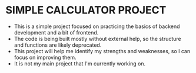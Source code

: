 # SIMPLE CALCULATOR PROJECT

- This is a simple project focused on practicing the basics of backend development and a bit of frontend. 
- The code is being built mostly without external help, so the structure and functions are likely deprecated.
- This project will help me identify my strengths and weaknesses, so I can focus on improving them. 
- It is not my main project that I'm currently working on.
